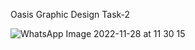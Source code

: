 Oasis Graphic Design 
Task-2

![WhatsApp Image 2022-11-28 at 11 30 15](https://user-images.githubusercontent.com/116432842/204207511-3e4c4a09-90fd-4e94-adcd-3af30d864899.jpeg)


